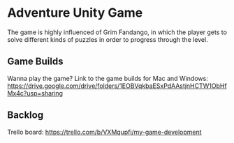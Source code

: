 # Adventure Unity Game
The game is highly influenced of Grim Fandango, in which the player gets to solve different kinds of puzzles in order to progress through the level. 

## Game Builds
Wanna play the game? Link to the game builds for Mac and Windows:
https://drive.google.com/drive/folders/1EOBVqkbaESxPdAAstjnHCTW1ObHfMx4c?usp=sharing


## Backlog
Trello board: https://trello.com/b/VXMqupfi/my-game-development
